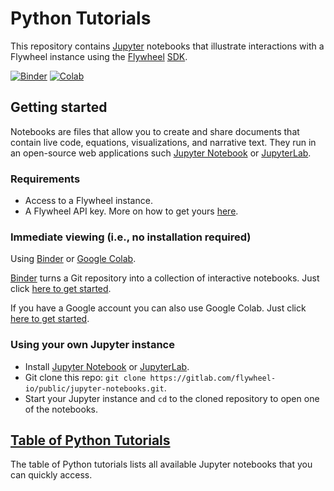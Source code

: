 
# Python Tutorials

This repository contains [Jupyter](https://jupyter.org/) notebooks that illustrate interactions with a Flywheel instance using the [Flywheel](https://docs.flywheel.io/hc/en-us) [SDK](https://flywheel-io.gitlab.io/product/backend/sdk/branches/master/python/index.html).

[![Binder](https://mybinder.org/badge_logo.svg)](https://mybinder.org/v2/gl/flywheel-io%2Fpublic%2Fflywheel-tutorials/master?filepath=python%2FTOC.ipynb) [![Colab](https://colab.research.google.com/assets/colab-badge.svg)](https://colab.research.google.com/github/flywheel-apps/flywheel-tutorials/blob/master/python/TOC.ipynb)

## Getting started

Notebooks are files that allow you to create and share documents that contain live code, equations, 
visualizations, and narrative text. They run in an open-source web applications such [Jupyter Notebook](https://jupyter.org) or [JupyterLab](https://jupyter.org).

### Requirements

* Access to a Flywheel instance.
* A Flywheel API key. More on how to get yours [here](https://flywheel-io.gitlab.io/product/backend/sdk/branches/master/python/getting_started.html#api-key).

### Immediate viewing (i.e., no installation required)

Using [Binder](https://mybinder.org/) or [Google Colab](https://colab.research.google.com/).

[Binder](https://mybinder.org/) turns a Git repository into a collection of interactive notebooks. Just click [here to get started](https://mybinder.org/v2/gl/flywheel-io%2Fpublic%2Fflywheel-tutorials/master?filepath=python%2FTOC.ipynb).

If you have a Google account you can also use Google Colab. Just click [here to get started](https://colab.research.google.com/github/flywheel-apps/flywheel-tutorials/blob/master/python/TOC.ipynb). 

### Using your own Jupyter instance

* Install [Jupyter Notebook](https://jupyter.org) or [JupyterLab](https://jupyter.org).
* Git clone this repo: `git clone https://gitlab.com/flywheel-io/public/jupyter-notebooks.git`.
* Start your Jupyter instance and `cd` to the cloned repository to open one of the notebooks.


## [Table of Python Tutorials](https://gitlab.com/flywheel-io/public/flywheel-tutorials/-/blob/master/python/TOC.ipynb)

The table of Python tutorials lists all available Jupyter notebooks that you can quickly access.

